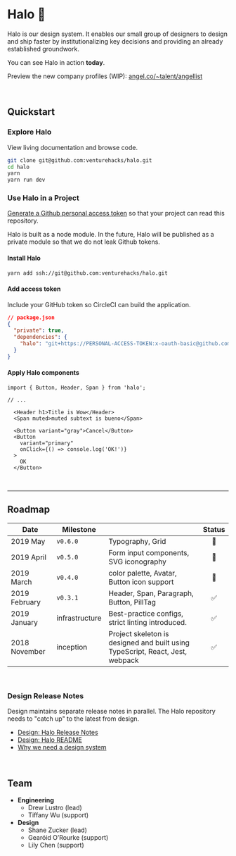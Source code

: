 # Halo :angel:

Halo is our design system. It enables our small group of designers to design and ship faster by institutionalizing key decisions and providing an already established groundwork. 

You can see Halo in action **today**.

Preview the new company profiles (WIP): [angel.co/~talent/angellist](https://angel.co/~talent/angellist)

&nbsp;

## Quickstart

### Explore Halo

View living documentation and browse code.

```bash
git clone git@github.com:venturehacks/halo.git
cd halo
yarn
yarn run dev
```

### Use Halo in a Project

[Generate a Github personal access token](https://github.com/settings/tokens) so that your project can read this repository.

Halo is built as a node module. In the future, Halo will be published as a private module so that we do not leak Github tokens.

#### Install Halo

```bash
yarn add ssh://git@github.com:venturehacks/halo.git
```

#### Add access token

Include your GitHub token so CircleCI can build the application.

```json
// package.json
{
  "private": true,
  "dependencies": {
    "halo": "git+https://PERSONAL-ACCESS-TOKEN:x-oauth-basic@github.com/venturehacks/halo#stable"
  }
}
```

#### Apply Halo components

```tsx
import { Button, Header, Span } from 'halo';

// ...

  <Header h1>Title is Wow</Header>
  <Span muted>muted subtext is bueno</Span>

  <Button variant="gray">Cancel</Button>
  <Button
    variant="primary"
    onClick={() => console.log('OK!')}
  >
    OK
  </Button>
```

&nbsp;

---

## Roadmap

| Date |  Milestone |   | Status |
|---|---|---|:---:|
| 2019 May | `v0.6.0` | Typography, Grid | 🔶 |
| 2019 April | `v0.5.0` | Form input components, SVG iconography | 🔶 |
| 2019 March | `v0.4.0` | color palette, Avatar, Button icon support | 🔶 |
| 2019 February | `v0.3.1` | Header, Span, Paragraph, Button, PillTag | ✅ |
| 2019 January | infrastructure | Best-practice configs, strict linting introduced. | ✅ |
| 2018 November | inception | Project skeleton is designed and built using TypeScript, React, Jest, webpack | ✅ |

&nbsp;

### Design Release Notes

Design maintains separate release notes in parallel. The Halo repository needs to "catch up" to the latest from design.

- [Design: Halo Release Notes](https://venturehacks.quip.com/zb36AxAbZnBi/Halo-Design-Release-Notes)
- [Design: Halo README](https://venturehacks.quip.com/zb36AxAbZnBi/Halo-Design-Release-Notes)
- [Why we need a design system](https://venturehacks.quip.com/brjDAYTIUyqO/A-design-system-for-AngelList)

&nbsp;

## Team

- **Engineering**
  - Drew Lustro (lead)
  - Tiffany Wu (support)
- **Design**
  - Shane Zucker (lead)
  - Gearóid O’Rourke (support)
  - Lily Chen (support)

